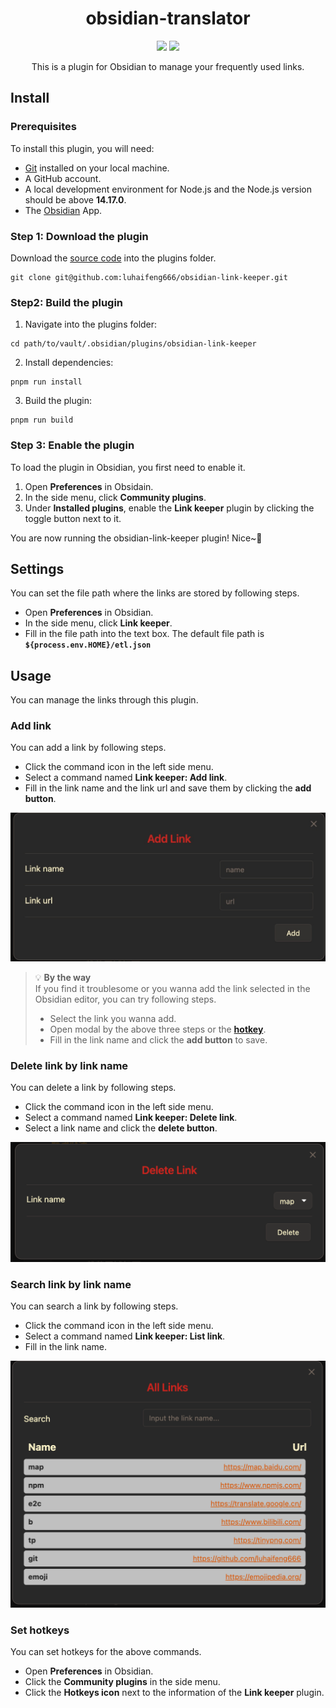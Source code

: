<h1 align="center"> obsidian-translator </h1>

<p align="center">
  <img src="https://img.shields.io/badge/obsidian--translator-v0.2.3-yellow">
  <img src="https://img.shields.io/badge/node-v14.17.0%2B-green">
</p>

<p align="center"> This is a plugin for Obsidian to manage your frequently used links. </p>


## Install

### Prerequisites

To install this plugin, you will need:

- [Git](https://git-scm.com/) installed on your local machine.
- A GitHub account.
- A local development environment for Node.js and the Node.js version should be above **14.17.0**.
- The [Obsidian](https://obsidian.md/) App.

### Step 1: Download the plugin

Download the [source code](https://github.com/luhaifeng666/obsidian-link-keeper) into the plugins folder.

```
git clone git@github.com:luhaifeng666/obsidian-link-keeper.git
```

### Step2: Build the plugin

1. Navigate into the plugins folder:

```
cd path/to/vault/.obsidian/plugins/obsidian-link-keeper
```

2. Install dependencies:

```
pnpm run install
```

3. Build the plugin:

```
pnpm run build
```

### Step 3: Enable the plugin

To load the plugin in Obsidian, you first need to enable it.

1. Open **Preferences** in Obsidain.
2. In the side menu, click **Community plugins**.
3. Under **Installed plugins**, enable the **Link keeper** plugin by clicking the toggle button next to it.

You are now running the obsidian-link-keeper plugin! Nice~🎉

## Settings

You can set the file path where the links are stored by following steps.

- Open **Preferences** in Obsidian.
- In the side menu, click **Link keeper**.
- Fill in the file path into the text box. The default file path is **`${process.env.HOME}/etl.json`**

## Usage

You can manage the links through this plugin.

### Add link

You can add a link by following steps.

- Click the command icon in the left side menu.
- Select a command named **Link keeper: Add link**.
- Fill in the link name and the link url and save them by clicking the **add button**.

![add-link](./images/add.jpg)

> 💡 **By the way** <br>
> If you find it troublesome or you wanna add the link selected in the Obsidian editor, you can try following steps.
>
> - Select the link you wanna add.
> - Open modal by the above three steps or the [**hotkey**](#set-hotkeys).
> - Fill in the link name and click the **add button** to save.

### Delete link by link name

You can delete a link by following steps.

- Click the command icon in the left side menu.
- Select a command named **Link keeper: Delete link**.
- Select a link name and click the **delete button**.

![add-link](./images/delete.png)

### Search link by link name

You can search a link by following steps.

- Click the command icon in the left side menu.
- Select a command named **Link keeper: List link**.
- Fill in the link name.

![add-link](./images/search.png)

### Set hotkeys

You can set hotkeys for the above commands.

- Open **Preferences** in Obsidian.
- Click the **Community plugins** in the side menu.
- Click the **Hotkeys icon** next to the information of the **Link keeper** plugin.
